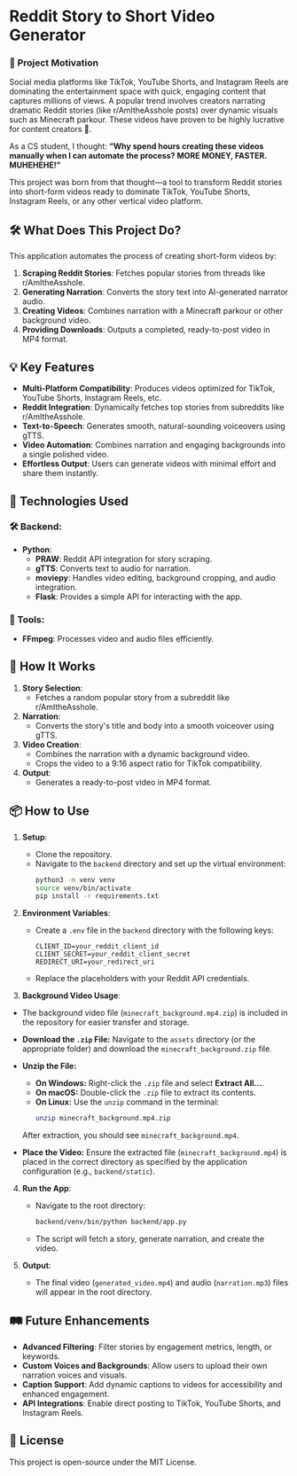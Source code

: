 # Reddit Story to Short Video Generator

### 🚀 Project Motivation

Social media platforms like TikTok, YouTube Shorts, and Instagram Reels are dominating the entertainment space with quick, engaging content that captures millions of views. A popular trend involves creators narrating dramatic Reddit stories (like r/AmItheAsshole posts) over dynamic visuals such as Minecraft parkour. These videos have proven to be highly lucrative for content creators 🤑.

As a CS student, I thought:
**“Why spend hours creating these videos manually when I can automate the process? MORE MONEY, FASTER. MUHEHEHE!”**

This project was born from that thought—a tool to transform Reddit stories into short-form videos ready to dominate TikTok, YouTube Shorts, Instagram Reels, or any other vertical video platform.


## 🛠️ What Does This Project Do?

This application automates the process of creating short-form videos by:
1. **Scraping Reddit Stories**: Fetches popular stories from threads like r/AmItheAsshole.
2. **Generating Narration**: Converts the story text into AI-generated narrator audio.
3. **Creating Videos**: Combines narration with a Minecraft parkour or other background video.
4. **Providing Downloads**: Outputs a completed, ready-to-post video in MP4 format.


## 💡 Key Features

- **Multi-Platform Compatibility**: Produces videos optimized for TikTok, YouTube Shorts, Instagram Reels, etc.
- **Reddit Integration**: Dynamically fetches top stories from subreddits like r/AmItheAsshole.
- **Text-to-Speech**: Generates smooth, natural-sounding voiceovers using gTTS.
- **Video Automation**: Combines narration and engaging backgrounds into a single polished video.
- **Effortless Output**: Users can generate videos with minimal effort and share them instantly.


## 🔧 Technologies Used

### 🛠️ Backend:
- **Python**:
  - **PRAW**: Reddit API integration for story scraping.
  - **gTTS**: Converts text to audio for narration.
  - **moviepy**: Handles video editing, background cropping, and audio integration.
  - **Flask**: Provides a simple API for interacting with the app.

### 🔩 Tools:
- **FFmpeg**: Processes video and audio files efficiently.


## 🌟 How It Works

1. **Story Selection**:
   - Fetches a random popular story from a subreddit like r/AmItheAsshole.
2. **Narration**:
   - Converts the story's title and body into a smooth voiceover using gTTS.
3. **Video Creation**:
   - Combines the narration with a dynamic background video.
   - Crops the video to a 9:16 aspect ratio for TikTok compatibility.
4. **Output**:
   - Generates a ready-to-post video in MP4 format.

## 📦 How to Use

1. **Setup**:
   - Clone the repository.
   - Navigate to the `backend` directory and set up the virtual environment:
     ```bash
     python3 -m venv venv
     source venv/bin/activate
     pip install -r requirements.txt
     ```

2. **Environment Variables**:
   - Create a `.env` file in the `backend` directory with the following keys:
     ```plaintext
     CLIENT_ID=your_reddit_client_id
     CLIENT_SECRET=your_reddit_client_secret
     REDIRECT_URI=your_redirect_uri
     ```
   - Replace the placeholders with your Reddit API credentials.
     
3. **Background Video Usage**:
- The background video file (`minecraft_background.mp4.zip`) is included in the repository for easier transfer and storage.

- **Download the `.zip` File:**
   Navigate to the `assets` directory (or the appropriate folder) and download the `minecraft_background.zip` file.
- **Unzip the File:**
   - **On Windows:** Right-click the `.zip` file and select **Extract All...**.
   - **On macOS:** Double-click the `.zip` file to extract its contents.
   - **On Linux:** Use the `unzip` command in the terminal:
     ```bash
     unzip minecraft_background.mp4.zip
     ```
   After extraction, you should see `minecraft_background.mp4`.
- **Place the Video:**
   Ensure the extracted file (`minecraft_background.mp4`) is placed in the correct directory as specified by the application configuration (e.g., `backend/static`).

4. **Run the App**:
   - Navigate to the root directory:
     ```bash
     backend/venv/bin/python backend/app.py
     ```
   - The script will fetch a story, generate narration, and create the video.

5. **Output**:
   - The final video (`generated_video.mp4`) and audio (`narration.mp3`) files will appear in the root directory.

## 🛤️ Future Enhancements

- **Advanced Filtering**: Filter stories by engagement metrics, length, or keywords.
- **Custom Voices and Backgrounds**: Allow users to upload their own narration voices and visuals.
- **Caption Support**: Add dynamic captions to videos for accessibility and enhanced engagement.
- **API Integrations**: Enable direct posting to TikTok, YouTube Shorts, and Instagram Reels.

## 📜 License

This project is open-source under the MIT License.
